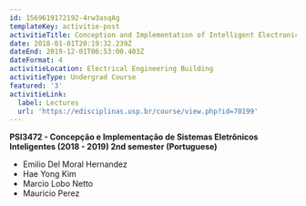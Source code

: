 ```yaml
---
id: 1569619172192-4rw3asqAg
templateKey: activitie-post
activitieTitle: Conception and Implementation of Intelligent Electronic Systems
date: 2018-01-01T20:19:32.239Z
dateEnd: 2019-12-01T06:53:00.403Z
dateFormat: 4
activitieLocation: Electrical Engineering Building
activitieType: Undergrad Course
featured: '3'
activitieLink:
  label: Lectures
  url: 'https://edisciplinas.usp.br/course/view.php?id=70199'
---
```

**PSI3472 - Concepção e Implementação de Sistemas Eletrônicos Inteligentes (2018 - 2019) 2nd semester (Portuguese)**

* Emilio Del Moral Hernandez
* Hae Yong Kim
* Marcio Lobo Netto
* Mauricio Perez
